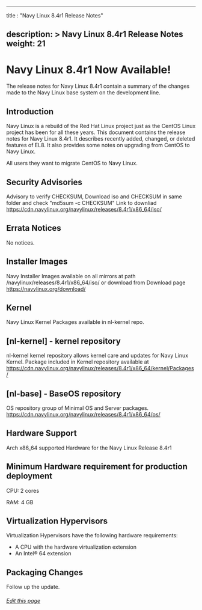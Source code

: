 
---
title : "Navy Linux 8.4r1 Release Notes"

description: >
    Navy Linux 8.4r1 Release Notes
weight: 21
---
# Navy Linux 8.4r1 Now Available!

The release notes for Navy Linux 8.4r1 contain a summary of the changes made to the Navy Linux base system on the development line.

## Introduction

Navy Linux is a rebuild of the Red Hat Linux project just as the CentOS Linux project has been for all these years. This document contains the release notes for Navy Linux 8.4r1. It describes recently added, changed, or deleted features of EL8. It also provides some notes on upgrading from CentOS to Navy Linux.

All users they want to migrate CentOS to Navy Linux.

## Security Advisories

Advisory to verify CHECKSUM, Download iso and CHECKSUM in same folder and check "md5sum -c CHECKSUM" Link to downliad https://cdn.navylinux.org/navylinux/releases/8.4r1/x86_64/iso/

## Errata Notices

No notices.

## Installer Images

Navy Installer Images available on all mirrors at path /navylinux/releases/8.4r1/x86_64/iso/ or download from
Download page https://navylinux.org/download/

## Kernel

Navy Linux Kernel Packages available in nl-kernel repo.

## [nl-kernel] - kernel repository

nl-kernel kernel repository allows kernel care and updates for Navy Linux Kernel. Package included in Kernel repository available at https://cdn.navylinux.org/navylinux/releases/8.4r1/x86_64/kernel/Packages/

## [nl-base] - BaseOS repository

OS repository group of Minimal OS and Server packages. https://cdn.navylinux.org/navylinux/releases/8.4r1/x86_64/os/

## Hardware Support

Arch x86_64 supported Hardware for the Navy Linux Release 8.4r1

## Minimum Hardware requirement for production deployment

CPU:  2 cores

RAM:  4 GB

## Virtualization Hypervisors

Virtualization Hypervisors have the following hardware requirements:

- A CPU with the hardware virtualization extension
- An Intel® 64 extension

## Packaging Changes

Follow up the update.


###### [Edit this page](https://git.navylinux.org/website/navylinux-org/-/blob/main/content/wiki/release-note-8.4r1.md)
